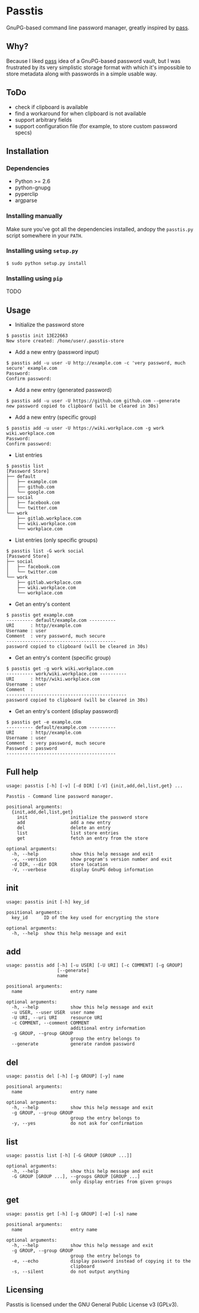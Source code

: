 # Passtis

GnuPG-based command line password manager, greatly inspired by [pass](https://www.passwordstore.org/).


## Why?

Because I liked [pass](https://www.passwordstore.org/) idea of a GnuPG-based password vault, but I
was frustrated by its very simplistic storage format with which it's impossible to store metadata
along with passwords in a simple usable way.


## ToDo

* check if clipboard is available
* find a workaround for when clipboard is not available
* support arbitrary fields
* support configuration file (for example, to store custom password specs)


## Installation


### Dependencies


* Python >= 2.6
* python-gnupg
* pyperclip
* argparse


### Installing manually

Make sure you've got all the dependencies installed, andopy the `passtis.py` script somewhere 
in your `PATH`.


### Installing using `setup.py`


    $ sudo python setup.py install


### Installing using `pip`


TODO


## Usage

* Initialize the password store

```
$ passtis init 13E22663
New store created: /home/user/.passtis-store
```

* Add a new entry (password input)

```
$ passtis add -u user -U http://example.com -c 'very password, much secure' example.com
Password: 
Confirm password:
```

* Add a new entry (generated password)

```
$ passtis add -u user -U https://github.com github.com --generate
new password copied to clipboard (will be cleared in 30s)
```

* Add a new entry (specific group)

```
$ passtis add -u user -U https://wiki.workplace.com -g work wiki.workplace.com
Password: 
Confirm password:
```

* List entries

```
$ passtis list
[Password Store]
├── default
│   ├── example.com
│   ├── github.com
│   └── google.com
├── social
│   ├── facebook.com
│   └── twitter.com
└── work
    ├── gitlab.workplace.com
    ├── wiki.workplace.com
    └── workplace.com
```

* List entries (only specific groups)

```
$ passtis list -G work social
[Password Store]
├── social
│   ├── facebook.com
│   └── twitter.com
└── work
    ├── gitlab.workplace.com
    ├── wiki.workplace.com
    └── workplace.com
```

* Get an entry's content

```
$ passtis get example.com
---------- default/example.com ----------
URI      : http//example.com
Username : user
Comment  : very password, much secure
-----------------------------------------
password copied to clipboard (will be cleared in 30s)
```

* Get an entry's content (specific group)

```
$ passtis get -g work wiki.workplace.com
---------- work/wiki.workplace.com ----------
URI      : http//wiki.workplace.com
Username : user
Comment  : 
---------------------------------------------
password copied to clipboard (will be cleared in 30s)
```

* Get an entry's content (display password)

```
$ passtis get -e example.com
---------- default/example.com ----------
URI      : http//example.com
Username : user
Comment  : very password, much secure
Password : password
-----------------------------------------
```

## Full help

```
usage: passtis [-h] [-v] [-d DIR] [-V] {init,add,del,list,get} ...

Passtis - Command line password manager.

positional arguments:
  {init,add,del,list,get}
    init                initialize the password store
    add                 add a new entry
    del                 delete an entry
    list                list store entries
    get                 fetch an entry from the store

optional arguments:
  -h, --help            show this help message and exit
  -v, --version         show program's version number and exit
  -d DIR, --dir DIR     store location
  -V, --verbose         display GnuPG debug information
```

## init

```
usage: passtis init [-h] key_id

positional arguments:
  key_id      ID of the key used for encrypting the store

optional arguments:
  -h, --help  show this help message and exit
```

## add

```
usage: passtis add [-h] [-u USER] [-U URI] [-c COMMENT] [-g GROUP]
                   [--generate]
                   name

positional arguments:
  name                  entry name

optional arguments:
  -h, --help            show this help message and exit
  -u USER, --user USER  user name
  -U URI, --uri URI     resource URI
  -c COMMENT, --comment COMMENT
                        additional entry information
  -g GROUP, --group GROUP
                        group the entry belongs to
  --generate            generate random password
```

## del

```
usage: passtis del [-h] [-g GROUP] [-y] name

positional arguments:
  name                  entry name

optional arguments:
  -h, --help            show this help message and exit
  -g GROUP, --group GROUP
                        group the entry belongs to
  -y, --yes             do not ask for confirmation
```

## list

```
usage: passtis list [-h] [-G GROUP [GROUP ...]]

optional arguments:
  -h, --help            show this help message and exit
  -G GROUP [GROUP ...], --groups GROUP [GROUP ...]
                        only display entries from given groups
```

## get

```
usage: passtis get [-h] [-g GROUP] [-e] [-s] name

positional arguments:
  name                  entry name

optional arguments:
  -h, --help            show this help message and exit
  -g GROUP, --group GROUP
                        group the entry belongs to
  -e, --echo            display password instead of copying it to the
                        clipboard
  -s, --silent          do not output anything
```

## Licensing

Passtis is licensed under the GNU General Public License v3 (GPLv3).
